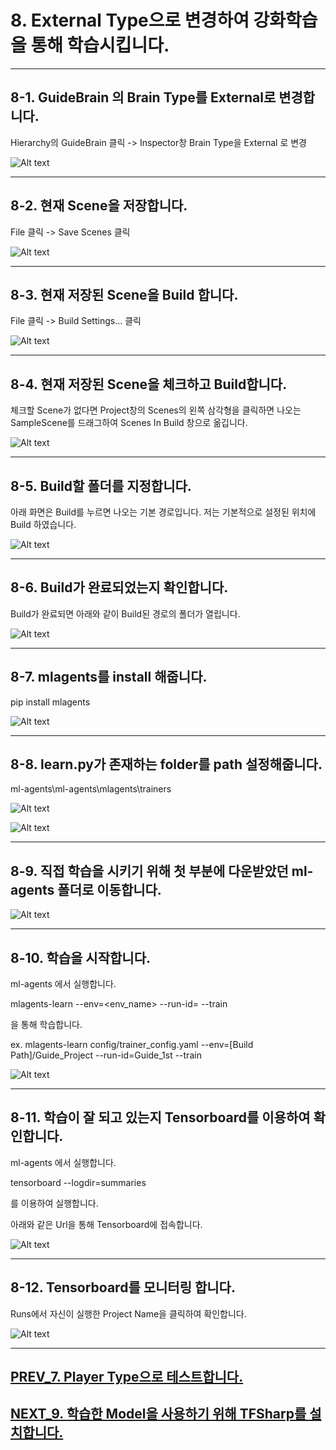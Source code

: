 # 8. External Type으로 변경하여 강화학습을 통해 학습시킵니다.
- - -

## 8-1. GuideBrain 의 Brain Type를 External로 변경합니다.

Hierarchy의 GuideBrain 클릭 -> Inspector창 Brain Type을 External 로 변경

![Alt text](/unity_ml_agents_guide/8.change_external_mode/1.change_external.png)
- - -

## 8-2. 현재 Scene을 저장합니다.

File 클릭 -> Save Scenes 클릭

![Alt text](/unity_ml_agents_guide/8.change_external_mode/2.save_scene.png)
- - -

## 8-3. 현재 저장된 Scene을 Build 합니다.

File 클릭 -> Build Settings... 클릭

![Alt text](/unity_ml_agents_guide/8.change_external_mode/3.build.png)
- - -

## 8-4. 현재 저장된 Scene을 체크하고 Build합니다.

체크할 Scene가 없다면 Project창의 Scenes의 왼쪽 삼각형을 클릭하면 나오는 SampleScene를 드래그하여 Scenes In Build 창으로 옮깁니다.

![Alt text](/unity_ml_agents_guide/8.change_external_mode/4.check_build_option.png)
- - -

## 8-5. Build할 폴더를 지정합니다.

아래 화면은 Build를 누르면 나오는 기본 경로입니다. 저는 기본적으로 설정된 위치에 Build 하였습니다.

![Alt text](/unity_ml_agents_guide/8.change_external_mode/5.select_build_location.png)
- - -

## 8-6. Build가 완료되었는지 확인합니다.

Build가 완료되면 아래와 같이 Build된 경로의 폴더가 열립니다.

![Alt text](/unity_ml_agents_guide/8.change_external_mode/6.complete_build.png)
- - -

## 8-7. mlagents를 install 해줍니다.

pip install mlagents

![Alt text](/unity_ml_agents_guide/8.change_external_mode/7.install_mlagents.png)
- - -

## 8-8. learn.py가 존재하는 folder를 path 설정해줍니다.

ml-agents\ml-agents\mlagents\trainers

![Alt text](/unity_ml_agents_guide/8.change_external_mode/8.path.png)

![Alt text](/unity_ml_agents_guide/8.change_external_mode/8-1.path.png)
- - -


## 8-9. 직접 학습을 시키기 위해 첫 부분에 다운받았던 ml-agents 폴더로 이동합니다.

![Alt text](/unity_ml_agents_guide/8.change_external_mode/9.move_ml.png)
- - -

## 8-10. 학습을 시작합니다.

ml-agents 에서 실행합니다.

mlagents-learn <trainer-config-file> --env=<env_name> --run-id=<run-identifier> --train

을 통해 학습합니다.

ex. mlagents-learn config/trainer_config.yaml --env=[Build Path]/Guide_Project --run-id=Guide_1st --train

![Alt text](/unity_ml_agents_guide/8.change_external_mode/10.learn.png)
- - -

## 8-11. 학습이 잘 되고 있는지 Tensorboard를 이용하여 확인합니다.

ml-agents 에서 실행합니다.

tensorboard --logdir=summaries

를 이용하여 실행합니다.

아래와 같은 Url을 통해 Tensorboard에 접속합니다.

![Alt text](/unity_ml_agents_guide/8.change_external_mode/11.open_tensorboard.png)
- - -

## 8-12. Tensorboard를 모니터링 합니다.

Runs에서 자신이 실행한 Project Name을 클릭하여 확인합니다.

![Alt text](/unity_ml_agents_guide/8.change_external_mode/12.tensorboard.png)
- - -

## [PREV_7. Player Type으로 테스트합니다.](https://github.com/hyunho1027/Unity_ML_Agents_Guide/tree/master/unity_ml_agents_guide/7.test_player_mode)

## [NEXT_9. 학습한 Model을 사용하기 위해 TFSharp를 설치합니다.](https://github.com/hyunho1027/Unity_ML_Agents_Guide/tree/master/unity_ml_agents_guide/9.download_TFSharp)

